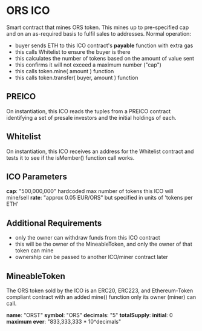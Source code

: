 # ORS ICO

Smart contract that mines ORS token. This mines up to pre-specified cap and on
an as-required basis to fulfil sales to addresses. Normal operation:

* buyer sends ETH to this ICO contract's **payable** function with extra gas
* this calls Whitelist to ensure the buyer is there
* this calculates the number of tokens based on the amount of value sent
* this confirms it will not exceed a maximum number ("cap")
* this calls token.mine( amount ) function
* this calls token.transfer( buyer, amount ) function

## PREICO

On instantiation, this ICO reads the tuples from a PREICO contract identifying
a set of presale investors and the initial holdings of each.

## Whitelist

On instantiation, this ICO receives an address for the Whitelist contract
and tests it to see if the isMember() function call works.

## ICO Parameters

**cap**: "500,000,000" hardcoded max number of tokens this ICO will mine/sell
**rate**: "approx 0.05 EUR/ORS" but specified in units of 'tokens per ETH'

## Additional Requirements

* only the owner can withdraw funds from this ICO contract
* this will be the owner of the MineableToken, and only the owner of that
token can mine
* ownership can be passed to another ICO/miner contract later

## MineableToken

The ORS token sold by the ICO is an ERC20, ERC223, and Ethereum-Token compliant
contract with an added mine() function only its owner (miner) can call.

**name**: "ORST"
**symbol**: "ORS"
**decimals**: "5"
**totalSupply**:
  **initial**: 0
  **maximum ever**: "833,333,333 * 10^decimals"


